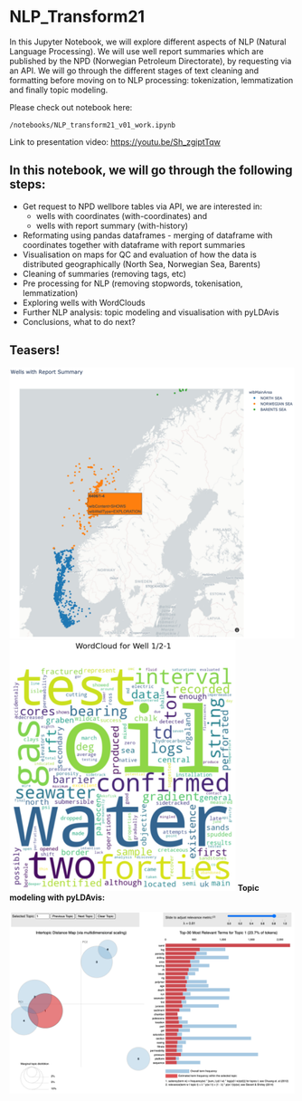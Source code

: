 # NLP_Transform21

In this Jupyter Notebook, we will explore different aspects of NLP (Natural Language Processing). We will use well report summaries which are published by the NPD (Norwegian Petroleum Directorate), by requesting via an API. We will go through the different stages of text cleaning and formatting before moving on to NLP processing: tokenization, lemmatization and finally topic modeling.</br>

Please check out notebook here:</br>
```
/notebooks/NLP_transform21_v01_work.ipynb
```
Link to presentation video: https://youtu.be/Sh_zgiptTqw

## In this notebook, we will go through the following steps:
- Get request to NPD wellbore tables via API, we are interested in:
  - wells with coordinates (with-coordinates) and 
  - wells with report summary (with-history)
- Reformating using pandas dataframes - merging of dataframe with coordinates together with dataframe with report summaries
- Visualisation on maps for QC and evaluation of how the data is distributed geographically (North Sea, Norwegian Sea, Barents)
- Cleaning of summaries (removing tags, etc)
- Pre processing for NLP (removing stopwords, tokenisation, lemmatization)
- Exploring wells with WordClouds
- Further NLP analysis: topic modeling and visualisation with pyLDAvis
- Conclusions, what to do next?

## Teasers!
<img src="/images/well_map_with_popup.jpg" width="750">
<img src="/images/wordcloud_well_1_2-1.jpg" width="400">
<b>Topic modeling with pyLDAvis:</b><br>
<br>
<img src="/images/topic_modeling_pyLDAvis.jpg" width="850">
